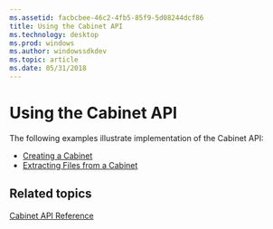 ```yaml
---
ms.assetid: facbcbee-46c2-4fb5-85f9-5d08244dcf86
title: Using the Cabinet API
ms.technology: desktop
ms.prod: windows
ms.author: windowssdkdev
ms.topic: article
ms.date: 05/31/2018
---
```


# Using the Cabinet API

The following examples illustrate implementation of the Cabinet API:

-   [Creating a Cabinet](creating-a-cabinet.md)
-   [Extracting Files from a Cabinet](extracting-files-from-a-cabinet.md)

## Related topics

<dl> <dt>

[Cabinet API Reference](cabinet-api-reference.md)
</dt> </dl>

 

 



